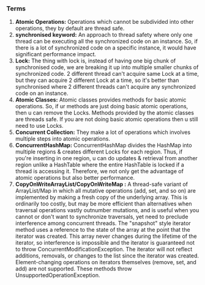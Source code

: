 ### Terms
1. **Atomic Operations:** Operations which cannot be subdivided into other operations, they by default are thread safe.
2. **synchronised keyword:** An approach to thread safety where only one thread can be executing all the synchronized code on an instance. So, if there is a lot of synchronized code on a specific instance, it would have significant performance impact.
3. **Lock:** The thing with lock is, instead of having one big chunk of synchronised code, we are breaking it up into multiple smaller chunks of synchronized code. 2 different thread can't acquire same Lock at a time, but they can acquire 2 different Lock at a time, so it's better than synchronised where 2 different threads can't acquire any synchronized code on an instance.
4. **Atomic Classes:** Atomic classes provides methods for basic atomic operations. So, if ur methods are just doing basic atomic operations, then u can remove the Locks. Methods provided by the atomic classes are threads safe. If you are not doing basic atomic operations then u still need to use Locks.
5. **Concurrent Collection:** They make a lot of operations which involves multiple steps into atomic operations.
6. **ConcurrentHashMap:** ConcurrentHashMap divides the HashMap into multiple regions & creates different Locks for each region. Thus, if you're inserting in one region, u can do updates & retrieval from another region unlike a HashTable where the entire HashTable is locked if a thread is accessing it. Therefore, we not only get the advantage of atomic operations but also better performance.
7. **CopyOnWriteArrayList/CopyOnWriteMap :** A thread-safe variant of ArrayList/Map in which all mutative operations (add, set, and so on) are implemented by making a fresh copy of the underlying array. This is ordinarily too costly, but may be more efficient than alternatives when traversal operations vastly outnumber mutations, and is useful when you cannot or don't want to synchronize traversals, yet need to preclude interference among concurrent threads. The "snapshot" style iterator method uses a reference to the state of the array at the point that the iterator was created. This array never changes during the lifetime of the iterator, so interference is impossible and the iterator is guaranteed not to throw ConcurrentModificationException. The iterator will not reflect additions, removals, or changes to the list since the iterator was created. Element-changing operations on iterators themselves (remove, set, and add) are not supported. These methods throw UnsupportedOperationException.